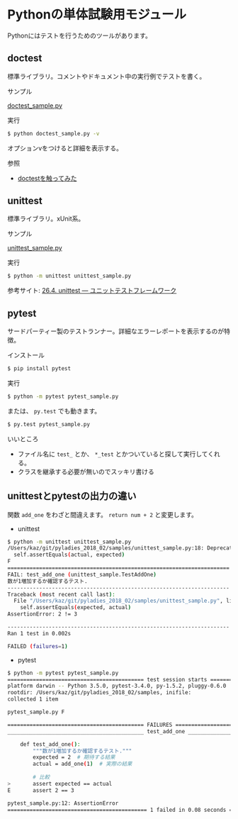 # Pythonの単体試験用モジュール

Pythonにはテストを行うためのツールがあります。

## doctest

標準ライブラリ。コメントやドキュメント中の実行例でテストを書く。

サンプル

[doctest_sample.py](./samples/doctest_sample.py)


実行

```bash
$ python doctest_sample.py -v
```

オプションvをつけると詳細を表示する。

参照
- [doctestを触ってみた](http://kamekokamekame.net/python/2017/12/10/article.html)


## unittest

標準ライブラリ。xUnit系。

サンプル

[unittest_sample.py](./samples/unittest_sample.py)

実行

```bash
$ python -m unittest unittest_sample.py
```

参考サイト: 
[26.4. unittest — ユニットテストフレームワーク](https://docs.python.org/ja/3/library/unittest.html)


## pytest

サードパーティー製のテストランナー。詳細なエラーレポートを表示するのが特徴。

インストール

```bash
$ pip install pytest
```

実行

```bash
$ python -m pytest pytest_sample.py
```

または、 `py.test` でも動きます。

```bash
$ py.test pytest_sample.py
```

いいところ

- ファイル名に `test_` とか、 `*_test` とかついていると探して実行してくれる。
- クラスを継承する必要が無いのでスッキリ書ける

## unittestとpytestの出力の違い

関数 `add_one` をわざと間違えます。 `return num + 2` と変更します。

- unittest

```bash
$ python -m unittest unittest_sample.py 
/Users/kaz/git/pyladies_2018_02/samples/unittest_sample.py:18: DeprecationWarning: Please use assertEqual instead.
  self.assertEquals(actual, expected)
F
======================================================================
FAIL: test_add_one (unittest_sample.TestAddOne)
数が1増加するか確認するテスト.
----------------------------------------------------------------------
Traceback (most recent call last):
  File "/Users/kaz/git/pyladies_2018_02/samples/unittest_sample.py", line 18, in test_add_one
    self.assertEquals(expected, actual)
AssertionError: 2 != 3

----------------------------------------------------------------------
Ran 1 test in 0.002s

FAILED (failures=1)
```

- pytest


```bash
$ python -m pytest pytest_sample.py 
=========================================== test session starts ================================
platform darwin -- Python 3.5.0, pytest-3.4.0, py-1.5.2, pluggy-0.6.0
rootdir: /Users/kaz/git/pyladies_2018_02/samples, inifile:
collected 1 item                                                                                                                                                                                                                                             

pytest_sample.py F                                                                                                                                                                                                                                     [100%]

=========================================== FAILURES ===========================================
___________________________________________ test_add_one _______________________________________

    def test_add_one():
        """数が1増加するか確認するテスト."""
        expected = 2  # 期待する結果
        actual = add_one(1)  # 実際の結果
    
        # 比較
>       assert expected == actual
E       assert 2 == 3

pytest_sample.py:12: AssertionError
============================================ 1 failed in 0.08 seconds ===========================
```

